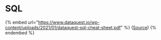 # SQL

{% embed url="https://www.dataquest.io/wp-content/uploads/2021/01/dataquest-sql-cheat-sheet.pdf" %}
([Source](https://www.dataquest.io/wp-content/uploads/2021/01/dataquest-sql-cheat-sheet.pdf))
{% endembed %}
